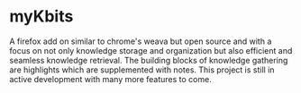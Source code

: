 # myKbits
A firefox add on similar to chrome's weava but open source and with a focus on not only knowledge storage and organization but also efficient and seamless knowledge retrieval.
The building blocks of knowledge gathering are highlights which are supplemented with notes. This project is still in active development with many more features to come.
